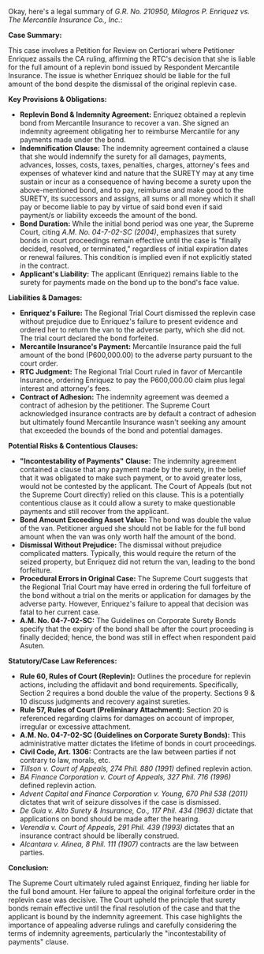 Okay, here's a legal summary of *G.R. No. 210950, Milagros P. Enriquez vs. The Mercantile Insurance Co., Inc.*:

**Case Summary:**

This case involves a Petition for Review on Certiorari where Petitioner Enriquez assails the CA ruling, affirming the RTC's decision that she is liable for the full amount of a replevin bond issued by Respondent Mercantile Insurance. The issue is whether Enriquez should be liable for the full amount of the bond despite the dismissal of the original replevin case.

**Key Provisions & Obligations:**

*   **Replevin Bond & Indemnity Agreement:** Enriquez obtained a replevin bond from Mercantile Insurance to recover a van. She signed an indemnity agreement obligating her to reimburse Mercantile for any payments made under the bond.
*   **Indemnification Clause:** The indemnity agreement contained a clause that she would indemnify the surety for all damages, payments, advances, losses, costs, taxes, penalties, charges, attorney's fees and expenses of whatever kind and nature that the SURETY may at any time sustain or incur as a consequence of having become a surety upon the above-mentioned bond, and to pay, reimburse and make good to the SURETY, its successors and assigns, all sums or all money which it shall pay or become liable to pay by virtue of said bond even if said payment/s or liability exceeds the amount of the bond.
*   **Bond Duration:** While the initial bond period was one year, the Supreme Court, citing *A.M. No. 04-7-02-SC (2004)*, emphasizes that surety bonds in court proceedings remain effective until the case is "finally decided, resolved, or terminated," regardless of initial expiration dates or renewal failures. This condition is implied even if not explicitly stated in the contract.
*   **Applicant's Liability:** The applicant (Enriquez) remains liable to the surety for payments made on the bond up to the bond's face value.

**Liabilities & Damages:**

*   **Enriquez's Failure:** The Regional Trial Court dismissed the replevin case without prejudice due to Enriquez's failure to present evidence and ordered her to return the van to the adverse party, which she did not. The trial court declared the bond forfeited.
*   **Mercantile Insurance's Payment:** Mercantile Insurance paid the full amount of the bond (P600,000.00) to the adverse party pursuant to the court order.
*   **RTC Judgment:** The Regional Trial Court ruled in favor of Mercantile Insurance, ordering Enriquez to pay the P600,000.00 claim plus legal interest and attorney's fees.
*   **Contract of Adhesion:** The indemnity agreement was deemed a contract of adhesion by the petitioner. The Supreme Court acknowledged insurance contracts are by default a contract of adhesion but ultimately found Mercantile Insurance wasn't seeking any amount that exceeded the bounds of the bond and potential damages.

**Potential Risks & Contentious Clauses:**

*   **"Incontestability of Payments" Clause:** The indemnity agreement contained a clause that any payment made by the surety, in the belief that it was obligated to make such payment, or to avoid greater loss, would not be contested by the applicant. The Court of Appeals (but not the Supreme Court directly) relied on this clause. This is a potentially contentious clause as it could allow a surety to make questionable payments and still recover from the applicant.
*   **Bond Amount Exceeding Asset Value:** The bond was double the value of the van. Petitioner argued she should not be liable for the full bond amount when the van was only worth half the amount of the bond.
*   **Dismissal Without Prejudice:** The dismissal without prejudice complicated matters. Typically, this would require the return of the seized property, but Enriquez did not return the van, leading to the bond forfeiture.
*   **Procedural Errors in Original Case:** The Supreme Court suggests that the Regional Trial Court may have erred in ordering the full forfeiture of the bond without a trial on the merits or application for damages by the adverse party. However, Enriquez's failure to appeal that decision was fatal to her current case.
*   **A.M. No. 04-7-02-SC:** The Guidelines on Corporate Surety Bonds specify that the expiry of the bond shall be after the court proceeding is finally decided; hence, the bond was still in effect when respondent paid Asuten.

**Statutory/Case Law References:**

*   **Rule 60, Rules of Court (Replevin):**  Outlines the procedure for replevin actions, including the affidavit and bond requirements. Specifically, Section 2 requires a bond double the value of the property. Sections 9 & 10 discuss judgments and recovery against sureties.
*   **Rule 57, Rules of Court (Preliminary Attachment):** Section 20 is referenced regarding claims for damages on account of improper, irregular or excessive attachment.
*   **A.M. No. 04-7-02-SC (Guidelines on Corporate Surety Bonds):** This administrative matter dictates the lifetime of bonds in court proceedings.
*   **Civil Code, Art. 1306:** Contracts are the law between parties if not contrary to law, morals, etc.
*   *Tillson v. Court of Appeals, 274 Phil. 880 (1991)* defined replevin action.
*   *BA Finance Corporation v. Court of Appeals, 327 Phil. 716 (1996)* defined replevin action.
*   *Advent Capital and Finance Corporation v. Young, 670 Phil 538 (2011)* dictates that writ of seizure dissolves if the case is dismissed.
*   *De Guia v. Alto Surety & Insurance, Co., 117 Phil. 434 (1963)* dictate that applications on bond should be made after the hearing.
*   *Verendia v. Court of Appeals, 291 Phil. 439 (1993)* dictates that an insurance contract should be liberally construed.
*   *Alcantara v. Alinea, 8 Phil. 111 (1907)* contracts are the law between parties.

**Conclusion:**

The Supreme Court ultimately ruled against Enriquez, finding her liable for the full bond amount. Her failure to appeal the original forfeiture order in the replevin case was decisive.  The Court upheld the principle that surety bonds remain effective until the final resolution of the case and that the applicant is bound by the indemnity agreement. This case highlights the importance of appealing adverse rulings and carefully considering the terms of indemnity agreements, particularly the "incontestability of payments" clause.
